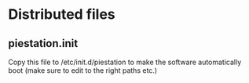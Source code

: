 # Distributed files

## piestation.init
Copy this file to /etc/init.d/piestation to make the software automatically boot (make sure to edit to the right paths etc.)